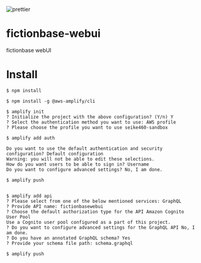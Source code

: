 ![prettier](https://github.com/fictionbase/fictionbase-webui/actions/workflows/Prettier.yml/badge.svg)

# fictionbase-webui
fictionbase webUI

# Install

```
$ npm install
```

```
$ npm install -g @aws-amplify/cli
```

```
$ amplify init
? Initialize the project with the above configuration? (Y/n) Y
? Select the authentication method you want to use: AWS profile
? Please choose the profile you want to use seike460-sandbox

$ amplify add auth

Do you want to use the default authentication and security configuration? Default configuration
Warning: you will not be able to edit these selections.
How do you want users to be able to sign in? Username
Do you want to configure advanced settings? No, I am done.

$ amplify push


$ amplify add api
? Please select from one of the below mentioned services: GraphQL
? Provide API name: fictionbasewebui
? Choose the default authorization type for the API Amazon Cognito User Pool
Use a Cognito user pool configured as a part of this project.
? Do you want to configure advanced settings for the GraphQL API No, I am done.
? Do you have an annotated GraphQL schema? Yes
? Provide your schema file path: schema.graphql

$ amplify push
```
